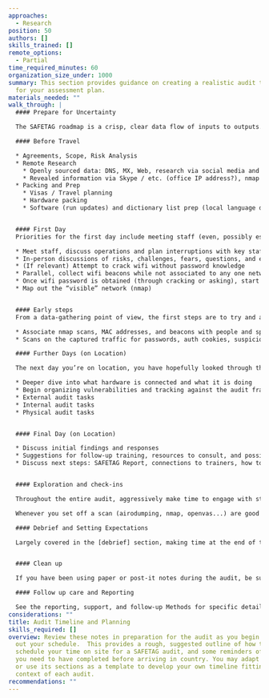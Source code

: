 ```yaml
---
approaches:
  - Research
position: 50
authors: []
skills_trained: []
remote_options:
  - Partial
time_required_minutes: 60
organization_size_under: 1000
summary: This section provides guidance on creating a realistic audit timeline
  for your assessment plan.
materials_needed: ""
walk_through: |
  #### Prepare for Uncertainty

  The SAFETAG roadmap is a crisp, clear data flow of inputs to outputs.  Reality, generally speaking, is less direct.  There are a few core parts of the audit process that force action, but others are more flexible.  Outcomes of your discussion and exploration of the network will also derail the process in impossible-to-predict ways.  The pre-audit interviews and your own contexts research, research on the organization, and preparation are meant to give you the best possible idea of what situation you'll walk in to, but even with all of that, frankly, shit happens.

  #### Before Travel

  * Agreements, Scope, Risk Analysis
  * Remote Research
    * Openly sourced data: DNS, MX, Web, research via social media and google
    * Revealed information via Skype / etc. (office IP address?), nmap
  * Packing and Prep
    * Visas / Travel planning
    * Hardware packing
    * Software (run updates) and dictionary list prep (local language dictionaries, plus creation of a custom password list based on website keywords, addresses, and dates)


  #### First Day
  Priorities for the first day include meeting staff (even, possibly especially, for the more technical auditor).  There is a strong temptation to dive in and get started, but establishing connections with the staff - especially those you haven't met through interviews - is key.  You may discover hidden sources of talent or resistance, historical information, and new parts of the infrastructure or practices and policies that you may not have yet found.

  * Meet staff, discuss operations and plan interruptions with key staff
  * In-person discussions of risks, challenges, fears, questions, and experiences around digital security
  * (If relevant) Attempt to crack wifi without password knowledge
  * Parallel, collect wifi beacons while not associated to any one network (sending connection resets).
  * Once wifi password is obtained (through cracking or asking), start a capture of decrypted traffic and run it as long as possible for later analysis
  * Map out the “visible” network (nmap)


  #### Early steps
  From a data-gathering point of view, the first steps are to try and access the wireless network by password guessing, but also to connect to the network and capture traffic for analysis overnight.  This provides other views on the actual technology and services used on the network, different both from the management and IT view as well as other tools discussed by staff.

  * Associate nmap scans, MAC addresses, and beacons with people and specific systems, plus servers/networking hardware
  * Scans on the captured traffic for passwords, auth cookies, suspicious traffic, unencrypted connections

  #### Further Days (on Location)

  The next day you’re on location, you have hopefully looked through the research data you gathered, and have some specific follow-up things to investigate.  It’s also now time to start going through the audit tasks.

  * Deeper dive into what hardware is connected and what it is doing
  * Begin organizing vulnerabilities and tracking against the audit framework
  * External audit tasks
  * Internal audit tasks
  * Physical audit tasks


  #### Final Day (on Location)

  * Discuss initial findings and responses
  * Suggestions for follow-up training, resources to consult, and possibly targeted trainings for relevant staff (what is a secure password? How to communicate securely?)
  * Discuss next steps: SAFETAG Report, connections to trainers, how to seek help


  #### Exploration and check-ins

  Throughout the entire audit, aggressively make time to engage with staff - stop for coffee, eat lunch with them, have conversations.  This can be integrated in to other parts of the process, such as the user device assessments, as well as being completely independent and natural.  Having better connections with staff will make the group exercises, especially the risk assessment work, flow much better.

  Whenever you set off a scan (airodumping, nmap, openvas...) are good times to stand up and walk around.

  #### Debrief and Setting Expectations

  Largely covered in the [debrief] section, making time at the end of the (often hectic) audit week is very important to making sure the next few steps are absolutely clear in terms of timelines and communication protocols.


  #### Clean up

  If you have been using paper or post-it notes during the audit, be sure you securely destroy them (by shredding, burning, or tearing into small pieces) before you leave the site on the last day.  By the same token, any digital reports should be stored on secure media and securely deleted from all other locations.  See the [operational security section](https://LINKBEFORELAUNCH) and per-item notes for further details. Clean off any whiteboards used, and check any camera used to remove sensitive photos.

  #### Follow up care and Reporting

  See the reporting, support, and follow-up Methods for specific details here, but a series of check-ins with the organization to support their ability to respond to any incidents, understand further topics from the debrief, and to help provide them a timeline to expect the final report is valuable in maintaining their engagement post-audit to support the needed changes.
considerations: ""
title: Audit Timeline and Planning
skills_required: []
overview: Review these notes in preparation for the audit as you begin to map
  out your schedule.  This provides a rough, suggested outline of how to
  schedule your time on site for a SAFETAG audit, and some reminders of the work
  you need to have completed before arriving in country. You may adapt this plan
  or use its sections as a template to develop your own timeline fitting the
  context of each audit.
recommendations: ""
---
```

